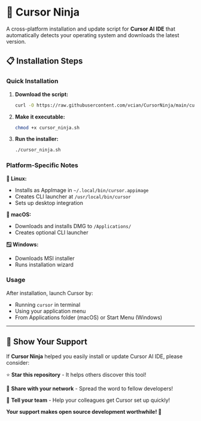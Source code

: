 # 🚀 Cursor Ninja

A cross-platform installation and update script for **Cursor AI IDE** that automatically detects your operating system and downloads the latest version.

## 📋 Installation Steps

### Quick Installation

1. **Download the script:**
   ```bash
   curl -O https://raw.githubusercontent.com/vcian/CursorNinja/main/cursor_ninja.sh
   ```

2. **Make it executable:**
   ```bash
   chmod +x cursor_ninja.sh
   ```

3. **Run the installer:**
   ```bash
   ./cursor_ninja.sh
   ```

### Platform-Specific Notes

**🐧 Linux:** 
- Installs as AppImage in `~/.local/bin/cursor.appimage`
- Creates CLI launcher at `/usr/local/bin/cursor`
- Sets up desktop integration

**🍎 macOS:** 
- Downloads and installs DMG to `/Applications/`
- Creates optional CLI launcher

**🪟 Windows:** 
- Downloads MSI installer
- Runs installation wizard

### Usage

After installation, launch Cursor by:
- Running `cursor` in terminal
- Using your application menu
- From Applications folder (macOS) or Start Menu (Windows)

---

## 💝 Show Your Support

If **Cursor Ninja** helped you easily install or update Cursor AI IDE, please consider:

⭐ **Star this repository** - It helps others discover this tool!

🔗 **Share with your network** - Spread the word to fellow developers!

📢 **Tell your team** - Help your colleagues get Cursor set up quickly!

**Your support makes open source development worthwhile! 🙏** 